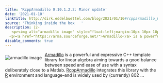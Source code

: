 ```yaml
---
title: 'RcppArmadillo 0.10.1.2.2: Minor update'
date: '2021-01-10'
linkTitle: http://dirk.eddelbuettel.com/blog/2021/01/10#rcpparmadillo_0.10.1.2.2
source: 'Thinking inside the box   '
description: |2-
   <p><img alt="armadillo image" style="float:left;margin:10px 10px 10px 0;" src="http://dirk.eddelbuettel.com/images/armadillo_logo_two.png"/></p>
  <p><a href="https://arma.sourceforge.net/">Armadillo</a> is a powerful and expressive C++ template library for linear algebra aiming towards a good balance between speed and ease of use with a syntax deliberately close to a Matlab. <a href="https://dirk.eddelbuettel.com/code/rcpp.armadillo.html">RcppArmadillo</a> integrates this library with the <a href="https://www.r-project.org">R</a> environment and language–and is widely used by (currently) 802 ...
disable_comments: true
---
```

 <p><img alt="armadillo image" style="float:left;margin:10px 10px 10px 0;" src="http://dirk.eddelbuettel.com/images/armadillo_logo_two.png"/></p>
<p><a href="https://arma.sourceforge.net/">Armadillo</a> is a powerful and expressive C++ template library for linear algebra aiming towards a good balance between speed and ease of use with a syntax deliberately close to a Matlab. <a href="https://dirk.eddelbuettel.com/code/rcpp.armadillo.html">RcppArmadillo</a> integrates this library with the <a href="https://www.r-project.org">R</a> environment and language–and is widely used by (currently) 802 ...